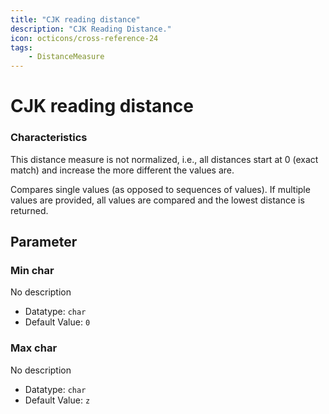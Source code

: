 ```yaml
---
title: "CJK reading distance"
description: "CJK Reading Distance."
icon: octicons/cross-reference-24
tags: 
    - DistanceMeasure
---
```

# CJK reading distance
<!-- This file was generated - DO NOT CHANGE IT MANUALLY -->




### Characteristics
This distance measure is not normalized, i.e., all distances start at 0 (exact match) and increase the more different the values are.

Compares single values (as opposed to sequences of values). If multiple values are provided, all values are compared and the lowest distance is returned.

## Parameter

### Min char

No description

- Datatype: `char`
- Default Value: `0`



### Max char

No description

- Datatype: `char`
- Default Value: `z`



